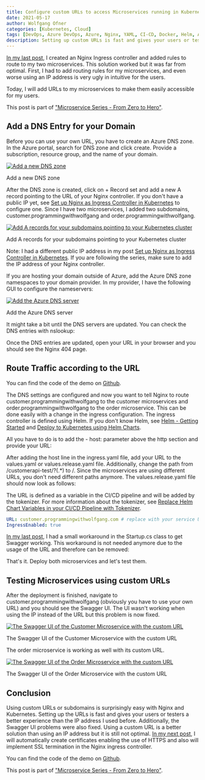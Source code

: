 ```yaml
---
title: Configure custom URLs to access Microservices running in Kubernetes
date: 2021-05-17
author: Wolfgang Ofner
categories: [Kubernetes, Cloud]
tags: [DevOps, Azure DevOps, Azure, Nginx, YAML, CI-CD, Docker, Helm, AKS, Kubernetes]
description: Setting up custom URLs is fast and gives your users or testers a better experience than using an IP address.
---
```


[In my last post](/setup-nginx-ingress-controller-kubernetes), I created an Nginx Ingress controller and added rules to route to my two microservices. This solution worked but it was far from optimal. First, I had to add routing rules for my microservices, and even worse using an IP address is very ugly in intuitive for the users.

Today, I will add URLs to my microservices to make them easily accessible for my users.

This post is part of ["Microservice Series - From Zero to Hero"](/microservice-series-from-zero-to-hero).

## Add a DNS Entry for your Domain

Before you can use your own URL, you have to create an Azure DNS zone. In the Azure portal, search for DNS zone and click create. Provide a subscription, resource group, and the name of your domain.

<div class="col-12 col-sm-10 aligncenter">
  <a href="/assets/img/posts/2021/05/Add-a-new-DNS-zone.jpg"><img loading="lazy" src="/assets/img/posts/2021/05/Add-a-new-DNS-zone.jpg" alt="Add a new DNS zone" /></a>
  
  <p>
   Add a new DNS zone
  </p>
</div>

After the DNS zone is created, click on + Record set and add a new A record pointing to the URL of your Nginx controller. If you don't have a public IP yet, see [Set up Nginx as Ingress Controller in Kubernetes](/setup-nginx-ingress-controller-kubernetes) to configure one. Since I have two microservices, I added two subdomains, customer.programmingwithwolfgang and order.programmingwithwolfgang.

<div class="col-12 col-sm-10 aligncenter">
  <a href="/assets/img/posts/2021/05/Add-A-records-for-your-subdomains-pointing-to-your-Kubernetes-cluster.jpg"><img loading="lazy" src="/assets/img/posts/2021/05/Add-A-records-for-your-subdomains-pointing-to-your-Kubernetes-cluster.jpg" alt="Add A records for your subdomains pointing to your Kubernetes cluster" /></a>
  
  <p>
   Add A records for your subdomains pointing to your Kubernetes cluster
  </p>
</div>

Note: I had a different public IP address in my post [Set up Nginx as Ingress Controller in Kubernetes](/setup-nginx-ingress-controller-kubernetes). If you are following the series, make sure to add the IP address of your Nginx controller.

If you are hosting your domain outside of Azure, add the Azure DNS zone namespaces to your domain provider. In my provider, I have the following GUI to configure the nameservers:

<div class="col-12 col-sm-10 aligncenter">
  <a href="/assets/img/posts/2021/05/Add-the-Azure-DNS-server.jpg"><img loading="lazy" src="/assets/img/posts/2021/05/Add-the-Azure-DNS-server.jpg" alt="Add the Azure DNS server" /></a>
  
  <p>
   Add the Azure DNS server
  </p>
</div>

It might take a bit until the DNS servers are updated. You can check the DNS entries with nslookup:

<script src="https://gist.github.com/WolfgangOfner/77f7f3e2ab19aa97cf26924a37a6a5e3.js"></script>

Once the DNS entries are updated, open your URL in your browser and you should see the Nginx 404 page.

## Route Traffic according to the URL

You can find the code of the demo on <a href="https://github.com/WolfgangOfner/MicroserviceDemo" target="_blank" rel="noopener noreferrer">Github</a>.

The DNS settings are configured and now you want to tell Nginx to route customer.programmingwithwolfgang to the customer microservices and order.programmingwithwolfgang to the order microservice. This can be done easily with a change in the ingress configuration. The ingress controller is defined using Helm. If you don't know Helm, see [Helm - Getting Started](/helm-getting-started) and [Deploy to Kubernetes using Helm Charts](/deploy-kubernetes-using-helm). 

All you have to do is to add the - host: parameter above the http section and provide your URL:

<script src="https://gist.github.com/WolfgangOfner/aa6ea19ec86b0aa738329c3373cfff35.js"></script>

After adding the host line in the ingress.yaml file, add your URL to the values.yaml or values.release.yaml file. Additionally, change the path from /customerapi-test/?(.*) to /. Since the microservices are using different URLs, you don't need different paths anymore. The values.release.yaml file should now look as follows:

<script src="https://gist.github.com/WolfgangOfner/f0f67999b590a327d3e615505cb53794.js"></script>

The URL is defined as a variable in the CI/CD pipeline and will be added by the tokenizer. For more information about the tokenizer, see [Replace Helm Chart Variables in your CI/CD Pipeline with Tokenizer](/replace-helm-variables-tokenizer).

```yaml
URL: customer.programmingwithwolfgang.com # replace with your service URL
IngressEnabled: true
```

[In my last post](/setup-nginx-ingress-controller-kubernetes), I had a small workaround in the Startup.cs class to get Swagger working. This workaround is not needed anymore due to the usage of the URL and therefore can be removed:

<script src="https://gist.github.com/WolfgangOfner/68f71a6bd286cdff9c4ac1e2cb9e82c1.js"></script>

That's it. Deploy both microservices and let's test them.

## Testing Microservices using custom URLs

After the deployment is finished, navigate to customer.programmingwithwolfgang (obviously you have to use your own URL) and you should see the Swagger UI. The UI wasn't working when using the IP instead of the URL but this problem is now fixed.

<div class="col-12 col-sm-10 aligncenter">
  <a href="/assets/img/posts/2021/05/The-Swagger-UI-of-the-Customer-Microservice-with-the-custom-URL.jpg"><img loading="lazy" src="/assets/img/posts/2021/05/The-Swagger-UI-of-the-Customer-Microservice-with-the-custom-URL.jpg" alt="The Swagger UI of the Customer Microservice with the custom URL" /></a>
  
  <p>
   The Swagger UI of the Customer Microservice with the custom URL
  </p>
</div>

The order microservice is working as well with its custom URL.

<div class="col-12 col-sm-10 aligncenter">
  <a href="/assets/img/posts/2021/05/The-Swagger-UI-of-the-Order-Microservice-with-the-custom-URL.jpg"><img loading="lazy" src="/assets/img/posts/2021/05/The-Swagger-UI-of-the-Order-Microservice-with-the-custom-URL.jpg" alt="The Swagger UI of the Order Microservice with the custom URL" /></a>
  
  <p>
   The Swagger UI of the Order Microservice with the custom URL
  </p>
</div>

## Conclusion

Using custom URLs or subdomains is surprisingly easy with Nginx and Kubernetes. Setting up the URLs is fast and gives your users or testers a better experience than the IP address I used before. Additionally, the Swagger UI problems were also fixed. Using a custom URL is a better solution than using an IP address but it is still not optimal. [In my next post](/automatically-issue-ssl-certificates-and-use-ssl-termination-in-kubernetes), I will automatically create certificates enabling the use of HTTPS and also will implement SSL termination in the Nginx ingress controller.

You can find the code of the demo on <a href="https://github.com/WolfgangOfner/MicroserviceDemo" target="_blank" rel="noopener noreferrer">Github</a>.

This post is part of ["Microservice Series - From Zero to Hero"](/microservice-series-from-zero-to-hero).